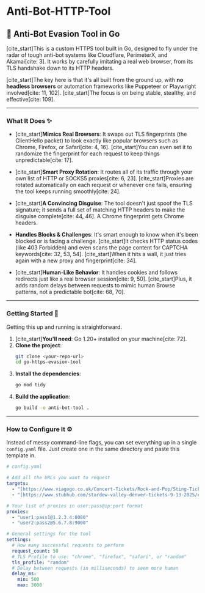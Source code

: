 # Anti-Bot-HTTP-Tool
## 🤖 Anti-Bot Evasion Tool in Go

[cite_start]This is a custom HTTPS tool built in Go, designed to fly under the radar of tough anti-bot systems like Cloudflare, PerimeterX, and Akamai[cite: 3]. It works by carefully imitating a real web browser, from its TLS handshake down to its HTTP headers.

[cite_start]The key here is that it's all built from the ground up, with **no headless browsers** or automation frameworks like Puppeteer or Playwright involved[cite: 11, 102]. [cite_start]The focus is on being stable, stealthy, and effective[cite: 109].

---

### What It Does ✨

* [cite_start]**Mimics Real Browsers**: It swaps out TLS fingerprints (the ClientHello packet) to look exactly like popular browsers such as Chrome, Firefox, or Safari[cite: 4, 16]. [cite_start]You can even set it to randomize the fingerprint for each request to keep things unpredictable[cite: 17].

* [cite_start]**Smart Proxy Rotation**: It routes all of its traffic through your own list of HTTP or SOCKS5 proxies[cite: 6, 23]. [cite_start]Proxies are rotated automatically on each request or whenever one fails, ensuring the tool keeps running smoothly[cite: 24].

* [cite_start]**A Convincing Disguise**: The tool doesn't just spoof the TLS signature; it sends a full set of matching HTTP headers to make the disguise complete[cite: 44, 46]. A Chrome fingerprint gets Chrome headers.

* **Handles Blocks & Challenges**: It's smart enough to know when it's been blocked or is facing a challenge. [cite_start]It checks HTTP status codes (like 403 Forbidden) and even scans the page content for CAPTCHA keywords[cite: 32, 53, 54]. [cite_start]When it hits a wall, it just tries again with a new proxy and fingerprint[cite: 34].

* [cite_start]**Human-Like Behavior**: It handles cookies and follows redirects just like a real browser session[cite: 9, 50]. [cite_start]Plus, it adds random delays between requests to mimic human Browse patterns, not a predictable bot[cite: 68, 70].

---

### Getting Started 🚀

Getting this up and running is straightforward.

1.  [cite_start]**You'll need**: Go 1.20+ installed on your machine[cite: 72].
2.  **Clone the project**:
    ```sh
    git clone <your-repo-url>
    cd go-https-evasion-tool
    ```
3.  **Install the dependencies**:
    ```sh
    go mod tidy
    ```
4.  **Build the application**:
    ```sh
    go build -o anti-bot-tool .
    ```

---

### How to Configure It ⚙️

Instead of messy command-line flags, you can set everything up in a single `config.yaml` file. Just create one in the same directory and paste this template in.

```yaml
# config.yaml

# Add all the URLs you want to request
targets:
  - "[https://www.viagogo.co.uk/Concert-Tickets/Rock-and-Pop/Sting-Tickets/E-157332132](https://www.viagogo.co.uk/Concert-Tickets/Rock-and-Pop/Sting-Tickets/E-157332132)"
  - "[https://www.stubhub.com/stardew-valley-denver-tickets-9-13-2025/event/156264784](https://www.stubhub.com/stardew-valley-denver-tickets-9-13-2025/event/156264784)"

# Your list of proxies in user:pass@ip:port format
proxies:
  - "user1:pass1@1.2.3.4:8080"
  - "user2:pass2@5.6.7.8:9000"

# General settings for the tool
settings:
  # How many successful requests to perform
  request_count: 50
  # TLS Profile to use: "chrome", "firefox", "safari", or "random"
  tls_profile: "random"
  # Delay between requests (in milliseconds) to seem more human
  delay_ms:
    min: 500
    max: 3000
